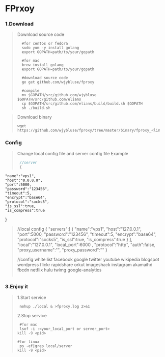# FPrxoy

### 1.Download
>Download source code
>```shell
>	#for centos or fedora
>	sudo yum -y install golang
>	export GOPATH=path/to/your/gopath
>
>	#for mac
>   brew install golang
>   export GOPATH=path/to/your/gopath
>  
>   #download source code
>   go get github.com/wjybluse/fproxy
>   
>   #compile
>   mv $GOPATH/src/github.com/wjybluse $GOPATH/src/github.com/elians
>   cp $GOPATH/src/github.com/elians/build/build.sh $GOPATH
>   sh ./build.sh 
>```

>Download binary
>```shell
> wget https://github.com/wjybluse/fproxy/tree/master/binary/fproxy_<linux/mac>.tar.gz
>```

### Config
>Change local config file and server config file
>Example
>```javascript
>  //server 
>  {
	"name":"vps1",
	"host":"0.0.0.0",
	"port":5000,
	"password":"123456",
	"timeout":5,
	"encrypt":"base64",
	"protocol":"socks5",
	"is_ssl":true,
	"is_compress":true
}
>
> //local config
>{
	"servers":[
		{
			"name":"vps1",
			"host":"127.0.0.1",
			"port":5000,
			"password":"123456",
			"timeout":5,
			"encrypt":"base64",
			"protocol":"socks5",
			"is_ssl":true,
			"is_compress":true
		}
	],
	"local":"127.0.0.1",
	"local_port":6000 ,
	"protocol":"http",
	"auth":false,
	"proxy_username":"",
	"proxy_password":""
>}
>
> //config white list
> facebook
google
twitter
youtube
wikipedia
blogspot
wordpress
flickr
rapidshare
orkut
imageshack
instagram
akamaihd
fbcdn
netflix
hulu
twimg
google-analytics
>```

### 3.Enjoy it
>1.Start service
>```shell
>  nohup ./local & >fproxy.log 2>&1
>```
>2.Stop service
>```shell
>  #for mac 
>  lsof -i :<your_local_port or server_port>
> kill -9 <pid>
>
> #for linux
>  ps -ef|grep local/server
> kill -9 <pid>
>```